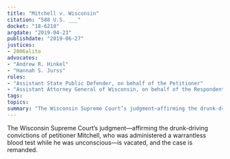 ```yaml
---
title: "Mitchell v. Wisconsin"
citation: "588 U.S. ___"
docket: "18-6210"
argdate: "2019-04-23"
publishdate: "2019-06-27"
justices:
- 2006alito
advocates:
- "Andrew R. Hinkel"
- "Hannah S. Jurss"
roles:
- "Assistant State Public Defender, on behalf of the Petitioner"
- "Assistant Attorney General of Wisconsin, on behalf of the Respondent"
tags:
topics:
summary: "The Wisconsin Supreme Court’s judgment—affirming the drunk-driving convictions of petitioner Mitchell, who was administered a warrantless blood test while he was unconscious—is vacated, and the case is remanded."
---
```

The Wisconsin Supreme Court’s judgment—affirming the drunk-driving convictions of petitioner Mitchell, who was administered a warrantless blood test while he was unconscious—is vacated, and the case is remanded.
